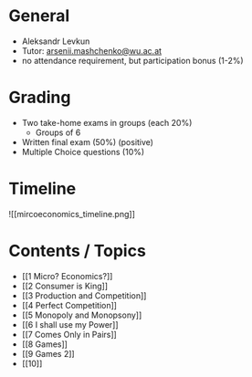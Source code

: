 # General 
- Aleksandr Levkun
- Tutor: arsenii.mashchenko@wu.ac.at
- no attendance requirement, but participation bonus (1-2%)
# Grading
- Two take-home exams in groups (each 20%)  
	- Groups of 6 
- Written final exam (50%) (positive)
- Multiple Choice questions (10%)
# Timeline
![[mircoeconomics_timeline.png]]
# Contents / Topics
- [[1 Micro? Economics?]]
- [[2 Consumer is King]]
- [[3 Production and Competition]]
- [[4 Perfect Competition]]
- [[5 Monopoly and Monopsony]]
- [[6 I shall use my Power]]
- [[7 Comes Only in Pairs]]
- [[8 Games]]
- [[9 Games 2]]
- [[10]]